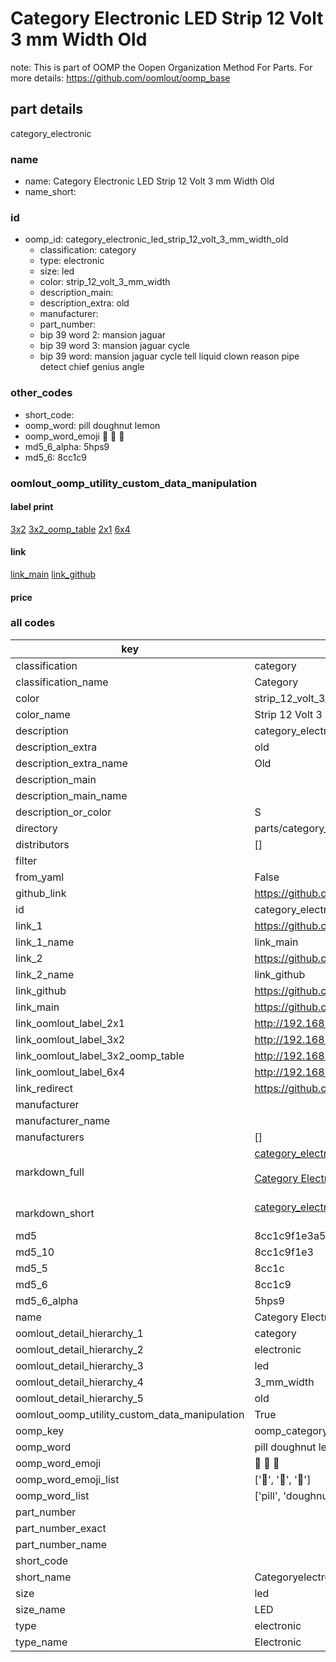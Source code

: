 # Category Electronic LED Strip 12 Volt 3 mm Width Old  

note: This is part of OOMP the Oopen Organization Method For Parts. For more details: https://github.com/oomlout/oomp_base

##  part details
  



category_electronic



### name
* name: Category Electronic LED Strip 12 Volt 3 mm Width Old
* name_short: 
### id
* oomp_id: category_electronic_led_strip_12_volt_3_mm_width_old
  * classification: category
  * type: electronic
  * size: led
  * color: strip_12_volt_3_mm_width
  * description_main: 
  * description_extra: old
  * manufacturer: 
  * part_number: 
  * bip 39 word 2: mansion jaguar
  * bip 39 word 3: mansion jaguar cycle
  * bip 39 word: mansion jaguar cycle tell liquid clown reason pipe detect chief genius angle

### other_codes
* short_code: 
* oomp_word: pill doughnut lemon
* oomp_word_emoji :pill: :doughnut: :lemon:
* md5_6_alpha: 5hps9
* md5_6: 8cc1c9






### oomlout_oomp_utility_custom_data_manipulation
#### label print
[3x2](http://192.168.1.245:1112/?label=oomp%205hps9)
[3x2_oomp_table](http://192.168.1.108:1112/?label=oomp%205hps9)
[2x1](http://192.168.1.242:1112/?label=oomp%205hps9)
[6x4](http://192.168.1.55:1112/?label=oomp%205hps9)    

#### link

[link_main](https://github.com/oomlout/oomlout_oomp_version_1_messy/tree/main/parts/category_electronic_led_strip_12_volt_3_mm_width_old) [link_github](https://github.com/oomlout/oomlout_oomp_version_1_messy/tree/main/parts/category_electronic_led_strip_12_volt_3_mm_width_old)                             

#### price







### all codes 
| key | value |  
| --- | --- |  
| classification | category |  
| classification_name | Category |  
| color | strip_12_volt_3_mm_width |  
| color_name | Strip 12 Volt 3 mm Width |  
| description | category_electronic |  
| description_extra | old |  
| description_extra_name | Old |  
| description_main |  |  
| description_main_name |  |  
| description_or_color | S  |  
| directory | parts/category_electronic_led_strip_12_volt_3_mm_width_old |  
| distributors | [] |  
| filter |  |  
| from_yaml | False |  
| github_link | https://github.com/oomlout/oomlout_oomp_part_src/tree/main/parts/category_electronic_led_strip_12_volt_3_mm_width_old |  
| id | category_electronic_led_strip_12_volt_3_mm_width_old |  
| link_1 | https://github.com/oomlout/oomlout_oomp_version_1_messy/tree/main/parts/category_electronic_led_strip_12_volt_3_mm_width_old |  
| link_1_name | link_main |  
| link_2 | https://github.com/oomlout/oomlout_oomp_version_1_messy/tree/main/parts/category_electronic_led_strip_12_volt_3_mm_width_old |  
| link_2_name | link_github |  
| link_github | https://github.com/oomlout/oomlout_oomp_version_1_messy/tree/main/parts/category_electronic_led_strip_12_volt_3_mm_width_old |  
| link_main | https://github.com/oomlout/oomlout_oomp_version_1_messy/tree/main/parts/category_electronic_led_strip_12_volt_3_mm_width_old |  
| link_oomlout_label_2x1 | http://192.168.1.242:1112/?label=oomp%205hps9 |  
| link_oomlout_label_3x2 | http://192.168.1.245:1112/?label=oomp%205hps9 |  
| link_oomlout_label_3x2_oomp_table | http://192.168.1.108:1112/?label=oomp%205hps9 |  
| link_oomlout_label_6x4 | http://192.168.1.55:1112/?label=oomp%205hps9 |  
| link_redirect | https://github.com/oomlout/oomlout_oomp_version_1_messy/tree/main/parts/category_electronic_led_strip_12_volt_3_mm_width_old |  
| manufacturer |  |  
| manufacturer_name |  |  
| manufacturers | [] |  
| markdown_full | [category_electronic_led_strip_12_volt_3_mm_width_old](none)<br>[](none)<br>[Category Electronic Led Strip 12 Volt 3 Mm Width Old](none)<br><br> |  
| markdown_short | [category_electronic_led_strip_12_volt_3_mm_width_old](none)<br><br> |  
| md5 | 8cc1c9f1e3a55660b0412dec6d9dcc3a |  
| md5_10 | 8cc1c9f1e3 |  
| md5_5 | 8cc1c |  
| md5_6 | 8cc1c9 |  
| md5_6_alpha | 5hps9 |  
| name | Category Electronic LED Strip 12 Volt 3 mm Width Old |  
| oomlout_detail_hierarchy_1 | category |  
| oomlout_detail_hierarchy_2 | electronic |  
| oomlout_detail_hierarchy_3 | led |  
| oomlout_detail_hierarchy_4 | 3_mm_width |  
| oomlout_detail_hierarchy_5 | old |  
| oomlout_oomp_utility_custom_data_manipulation | True |  
| oomp_key | oomp_category_electronic_led_strip_12_volt_3_mm_width_old |  
| oomp_word | pill doughnut lemon |  
| oomp_word_emoji | :pill: :doughnut: :lemon: |  
| oomp_word_emoji_list | [':pill:', ':doughnut:', ':lemon:'] |  
| oomp_word_list | ['pill', 'doughnut', 'lemon'] |  
| part_number |  |  
| part_number_exact |  |  
| part_number_name |  |  
| short_code |  |  
| short_name | Categoryelectronic |  
| size | led |  
| size_name | LED |  
| type | electronic |  
| type_name | Electronic |  
